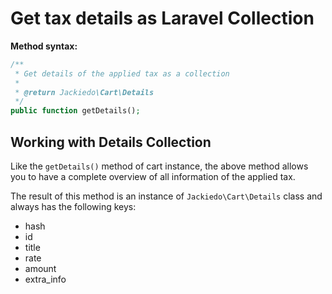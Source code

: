 # Get tax details as Laravel Collection
**Method syntax:**

```php
/**
 * Get details of the applied tax as a collection
 *
 * @return Jackiedo\Cart\Details
 */
public function getDetails();
```

## Working with Details Collection
Like the `getDetails()` method of cart instance, the above method allows you to have a complete overview of all information of the applied tax.

The result of this method is an instance of `Jackiedo\Cart\Details` class and always has the following keys:

- hash
- id
- title
- rate
- amount
- extra_info
